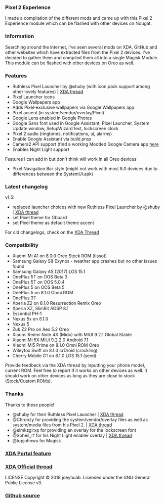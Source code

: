 ### Pixel 2 Experience
I made a compilation of the different mods and came up with this Pixel 2 Experience module which can be flashed with other devices on Nougat.

### Information
Searching around the internet, I've seen several mods on XDA, GitHub and other websites which have extracted files from the Pixel 2 devices. I've decided to gather them and compiled them all into a single Magisk Module. This module can be flashed with other devices on Oreo as well.

### Features
- Ruthless Pixel Launcher by @shuby (with icon pack support among other lovely features) | [XDA thread](https://forum.xda-developers.com/android/apps-games/app-ruthless-pixel-launcher-based-t3755903/)
- Pixel Launcher icons
- Google Wallpapers app
- Adds Pixel-exclusive wallpapers via Google Wallpapers app
- Pixel accent (in system/vendor/overlay/Pixel)
- Google Lens enabled in Google Photos
- Google Sans font used in Google Assistant, Pixel Launcher, System Update window, SetupWizard text, lockscreen clock
- Pixel 2 audio (ringtones, notifications, ui, alarms)
- Enable Google Assistant via build.prop
- Camera2 API support (find a working Modded Google Camera app [here](https://www.celsoazevedo.com/files/android/google-camera/)
- Enables Night Light support

Features I can add in but don't think will work in all Oreo devices

- Pixel Navigation Bar style (might not work with most 8.0 devices due to differences between the SystemUI.apk)

### Latest changelog
v1.5:
- replaced launcher choices with new Ruthless Pixel Launcher by @shuby | [XDA thread](https://forum.xda-developers.com/android/apps-games/app-ruthless-pixel-launcher-based-t3755903/)
- set Pixel theme for Gboard
- set Pixel theme as default theme accent

For old changelogs, check on the [XDA Thread](https://forum.xda-developers.com/apps/magisk/module-pixel-2-experience-t3757137/)

### Compatibility
- Xiaomi Mi A1 on 8.0.0 Oreo Stock ROM (tissot)
- Samsung Galaxy S8 Exynos - weather app crashes but no other issues found
- Samsung Galaxy A5 (2017) LOS 15.1
- OnePlus 5T on OOS Beta 3
- OnePlus 5T on OOS 5.0.4
- OnePlus 5 on OOS Beta 5
- OnePlus 5 on 8.1.0 Omni ROM
- OnePlus 3T
- Xperia Z2 on 8.1.0 Resurrection Remix Oreo
- Xperia XZ, SlimBit AOSP 8.1
- Essential PH-1
- Nexus 5x on 8.1.0
- Nexus 5
- Zuk Z2 Pro on Aex 5.2 Oreo
- Xiaomi Redmi Note 4X (Mido) with MIUI 9.2.1 Global Stable
- Xiaomi Mi 5X MIUI 9.2.2.0 Android 7.1
- Xiaomi Mi5 Prime on 8.1.0 Omni ROM Oreo
- Wileyfox Swift on 8.1.0 crDroid (crackling)
- Cherry Mobile G1 on 8.1.0 LOS 15.1 (seed)

Provide feedback via the XDA thread by inputting your phone model, current ROM. Feel free to report if it works on other devices as well. It should work on other devices as long as they are close to stock (Stock/Custom ROMs).

### Thanks
Thanks to these people!
- @shuby for their Ruthless Pixel Launcher | [XDA thread](https://forum.xda-developers.com/android/apps-games/app-ruthless-pixel-launcher-based-t3755903/)
- @Chronzy for providing the system/vendor/overlay files as well as system/media files from his Pixel 2. | [XDA thread](https://forum.xda-developers.com/showpost.php?p=74267243&postcount=14) 
- @elmkzgirxp for providing an overlay for the lockscreen font
- @Soheil_rf for his Night Light enabler overlay | [XDA thread](https://forum.xda-developers.com/crossdevice-dev/sony-themes-apps/oreo-enable-night-light-tile-t3713021)
- @topjohnwu for Magisk

### [XDA Portal feature](https://www.xda-developers.com/pixel-2-experience-magisk-module/)
### [XDA Official thread](https://forum.xda-developers.com/apps/magisk/module-pixel-2-experience-t3757137/)

LICENSE
Copyright © 2018 joeyhuab. Licensed under the GNU General Public License v3.

### [Github source](https://github.com/joeyhuab/Pixel-2-Experience-Magisk/)
